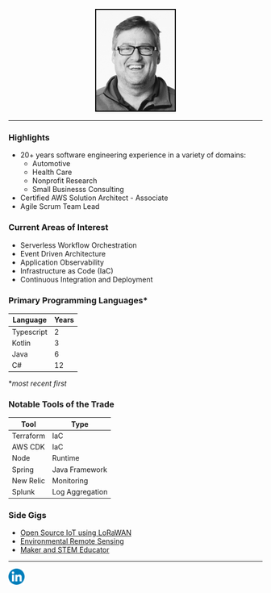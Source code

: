 
<p align="center">
<a href="https://www.linkedin.com/in/eric-hall-931747176"><img style="border:2px solid black;" class="image" src="/assets/headshot.png" alt="LinkedIn" height=200px ></a>
</p>

---
### Highlights
* 20+ years software engineering experience in a variety of domains:
  * Automotive
  * Health Care
  * Nonprofit Research
  * Small Businesss Consulting 
* Certified AWS Solution Architect - Associate
* Agile Scrum Team Lead

### Current Areas of Interest
- Serverless Workflow Orchestration
- Event Driven Architecture
- Application Observability
- Infrastructure as Code (IaC)
- Continuous Integration and Deployment

### Primary Programming Languages*

| Language | Years |
| -------- | ----- |
| Typescript | 2 |
| Kotlin     | 3 |
| Java       | 6 |
| C#         | 12|

**most recent first*

### Notable Tools of the Trade

| Tool      | Type |
| ----      | ----- |
| Terraform | IaC            |
| AWS CDK   | IaC            |
| Node      | Runtime        |
| Spring    | Java Framework |
| New Relic | Monitoring     |
| Splunk    | Log Aggregation |

### Side Gigs
- [Open Source IoT using LoRaWAN](https://www.thethingsnetwork.org/)
- [Environmental Remote Sensing](https://www.envirodiy.org/about/)
- [Maker and STEM Educator](https://generatorvt.com/)

--- 
<a href="https://www.linkedin.com/in/eric-hall-931747176"><img src="/assets/LinkedIn.svg" alt="LinkedIn" style="height:32px;"/></a>